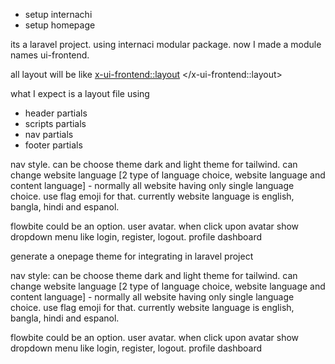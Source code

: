 - setup internachi
- setup homepage 


its a laravel project. using internaci modular package. now I made a module names ui-frontend.

all layout will be like <x-ui-frontend::layout> </x-ui-frontend::layout>

what I expect is a layout file using
- header partials
- scripts partials
- nav partials
- footer partials


nav style. can be choose theme dark and light theme for tailwind. can change website language [2 type of language choice, website language and content language] - normally all website having only single language choice. use flag emoji for that. currently website language is english, bangla, hindi and espanol. 

flowbite could be an option. user avatar. when click upon avatar show dropdown menu like login, register, logout. profile dashboard







generate a onepage theme for integrating in laravel project

nav style: can be choose theme dark and light theme for tailwind. can change website language [2 type of language choice, website language and content language] - normally all website having only single language choice. use flag emoji for that. currently website language is english, bangla, hindi and espanol. 

flowbite could be an option. user avatar. when click upon avatar show dropdown menu like login, register, logout. profile dashboard

